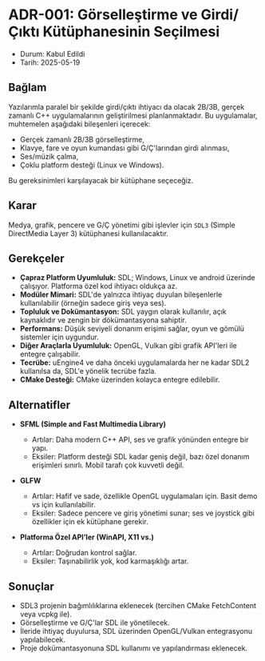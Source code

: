 # ADR-001: Görselleştirme ve Girdi/Çıktı Kütüphanesinin Seçilmesi

- Durum: Kabul Edildi
- Tarih: 2025-05-19

## Bağlam

Yazılarımla paralel bir şekilde girdi/çıktı ihtiyacı da olacak 2B/3B, gerçek zamanlı C++ uygulamalarının geliştirilmesi planlanmaktadır.
Bu uygulamalar, muhtemelen aşağıdaki bileşenleri içerecek:

- Gerçek zamanlı 2B/3B görselleştirme,
- Klavye, fare ve oyun kumandası gibi G/Ç'larından girdi alınması,
- Ses/müzik çalma,
- Çoklu platform desteği (Linux ve Windows).

Bu gereksinimleri karşılayacak bir kütüphane seçeceğiz.

## Karar

Medya, grafik, pencere ve G/Ç yönetimi gibi işlevler için `SDL3` (Simple DirectMedia Layer 3) kütüphanesi kullanılacaktır.

## Gerekçeler

- **Çapraz Platform Uyumluluk:** SDL; Windows, Linux ve android üzerinde çalışıyor. Platforma özel kod ihtiyacı oldukça az.
- **Modüler Mimari:** SDL'de yalnızca ihtiyaç duyulan bileşenlerle kullanılabilir (örneğin sadece giriş veya ses).
- **Topluluk ve Dokümantasyon:** SDL yaygın olarak kullanılır, açık kaynaklıdır ve zengin bir dökümantasyona sahiptir.
- **Performans:** Düşük seviyeli donanım erişimi sağlar, oyun ve gömülü sistemler için uygundur.
- **Diğer Araçlarla Uyumluluk:** OpenGL, Vulkan gibi grafik API'leri ile entegre çalışabilir.
- **Tecrübe:** uEngine4 ve daha önceki uygulamalarda her ne kadar SDL2 kullanılsa da, SDL'e yönelik tecrübe fazla.
- **CMake Desteği:** CMake üzerinden kolayca entegre edilebilir.

## Alternatifler

- **SFML (Simple and Fast Multimedia Library)**
  - Artılar: Daha modern C++ API, ses ve grafik yönünden entegre bir yapı.
  - Eksiler: Platform desteği SDL kadar geniş değil, bazı özel donanım erişimleri sınırlı. Mobil tarafı çok kuvvetli değil.

- **GLFW**
  - Artılar: Hafif ve sade, özellikle OpenGL uygulamaları için. Basit demo vs için kullanılabilir. 
  - Eksiler: Sadece pencere ve giriş yönetimi sunar; ses ve joystick gibi özellikler için ek kütüphane gerekir.

- **Platforma Özel API’ler (WinAPI, X11 vs.)**
  - Artılar: Doğrudan kontrol sağlar.
  - Eksiler: Taşınabilirlik yok, kod karmaşıklığı artar.

## Sonuçlar

- SDL3 projenin bağımlılıklarına eklenecek (tercihen CMake FetchContent veya vcpkg ile).
- Görselleştirme ve G/Ç'lar SDL ile yönetilecek.
- İleride ihtiyaç duyulursa, SDL üzerinden OpenGL/Vulkan entegrasyonu yapılabilecek.
- Proje dokümantasyonuna SDL kullanımı ve yapılandırması eklenecek.